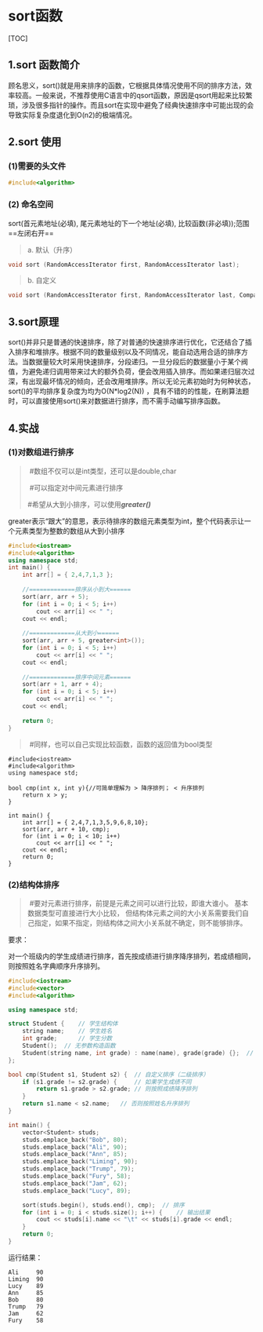 ﻿# sort函数

[TOC]



## **1.sort 函数简介**

​		顾名思义，sort()就是用来排序的函数，它根据具体情况使用不同的排序方法，效率较高。一般来说，不推荐使用C语言中的qsort函数，原因是qsort用起来比较繁琐，涉及很多指针的操作。而且sort在实现中避免了经典快速排序中可能出现的会导致实际复杂度退化到O(n2)的极端情况。



## **2.sort 使用**

### **(1)需要的头文件**

```cpp
#include<algorithm>
```

### 	**(2) 命名空间**

sort(首元素地址(必填), 尾元素地址的下一个地址(必填), 比较函数(非必填));范围==左闭右开==

> a.  默认（升序）

```c++
void sort (RandomAccessIterator first, RandomAccessIterator last);
```

 

> b. 自定义

```c++
void sort (RandomAccessIterator first, RandomAccessIterator last, Compare comp);
```



## **3.sort原理**

 sort()并非只是普通的快速排序，除了对普通的快速排序进行优化，它还结合了插入排序和堆排序。根据不同的数量级别以及不同情况，能自动选用合适的排序方法。当数据量较大时采用快速排序，分段递归。一旦分段后的数据量小于某个阀值，为避免递归调用带来过大的额外负荷，便会改用插入排序。而如果递归层次过深，有出现最坏情况的倾向，还会改用堆排序。所以无论元素初始时为何种状态，sort()的平均排序复杂度为均为O(N*log2(N)) ，具有不错的的性能，在刷算法题时，可以直接使用sort()来对数据进行排序，而不需手动编写排序函数。



##  **4.实战**

### **(1)对数组进行排序**

> ​	\#数组不仅可以是int类型，还可以是double,char
>
> ​	#可以指定对中间元素进行排序
>
> ​	\#希望从大到小排序，可以使用***greater<type>()***

​		greater表示“跟大”的意思，<int>表示待排序的数组元素类型为int，整个代码表示让一个元素类型为整数的数组从大到小排序 

```cpp
#include<iostream>
#include<algorithm>
using namespace std;
int main() {
    int arr[] = { 2,4,7,1,3 };
 
    //=============排序从小到大======
    sort(arr, arr + 5);
    for (int i = 0; i < 5; i++)
        cout << arr[i] << " ";
    cout << endl;
 
    //=============从大到小======
    sort(arr, arr + 5, greater<int>());
    for (int i = 0; i < 5; i++)
        cout << arr[i] << " ";
    cout << endl;
 
    //=============排序中间元素======
    sort(arr + 1, arr + 4);
    for (int i = 0; i < 5; i++)
        cout << arr[i] << " ";
    cout << endl;
 
    return 0;
}
```

> ​	\#同样，也可以自己实现比较函数，函数的返回值为bool类型

```
#include<iostream>
#include<algorithm>
using namespace std;
 
bool cmp(int x, int y){//可简单理解为 > 降序排列； < 升序排列
    return x > y;
}
 
int main() {
    int arr[] = { 2,4,7,1,3,5,9,6,8,10};
    sort(arr, arr + 10, cmp);
    for (int i = 0; i < 10; i++)
        cout << arr[i] << " ";
    cout << endl;
    return 0;
}
```

### **(2)结构体排序**

> ​	#要对元素进行排序，前提是元素之间可以进行比较，即谁大谁小。 基本数据类型可直接进行大小比较， 但结构体元素之间的大小关系需要我们自己指定，如果不指定，则结构体之间大小关系就不确定，则不能够排序。

要求：

对一个班级内的学生成绩进行排序，首先按成绩进行排序降序排列，若成绩相同，则按照姓名字典顺序升序排列。

```cpp
#include<iostream>
#include<vector>
#include<algorithm>

using namespace std;

struct Student {    // 学生结构体
    string name;    // 学生姓名
    int grade;      // 学生分数
    Student();  // 无参数构造函数
    Student(string name, int grade) : name(name), grade(grade) {};  // 有参数构造函数
};

bool cmp(Student s1, Student s2) {  // 自定义排序（二级排序）
    if (s1.grade != s2.grade) {     // 如果学生成绩不同
        return s1.grade > s2.grade; // 则按照成绩降序排列
    }
    return s1.name < s2.name;   // 否则按照姓名升序排列
}

int main() {
    vector<Student> studs;
    studs.emplace_back("Bob", 80);
    studs.emplace_back("Ali", 90);
    studs.emplace_back("Ann", 85);
    studs.emplace_back("Liming", 90);
    studs.emplace_back("Trump", 79);
    studs.emplace_back("Fury", 58);
    studs.emplace_back("Jam", 62);
    studs.emplace_back("Lucy", 89);

    sort(studs.begin(), studs.end(), cmp);  // 排序
    for (int i = 0; i < studs.size(); i++) {    // 输出结果
        cout << studs[i].name << "\t" << studs[i].grade << endl;
    }
    return 0;
}

```

运行结果：

```
Ali     90
Liming  90
Lucy    89
Ann     85
Bob     80
Trump   79
Jam     62
Fury    58
```


